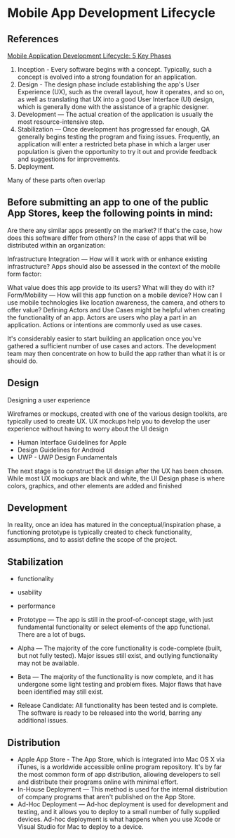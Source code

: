 # Mobile App Development Lifecycle

## References
[Mobile Application Development Lifecycle: 5 Key Phases](https://blog.kms-solutions.asia/mobile-app-development-lifecycle)

1. Inception - Every software begins with a concept. Typically, such a concept is evolved into a strong foundation for an application.
2. Design - The design phase include establishing the app's User Experience (UX), such as the overall layout, how it operates, and so on, as well as translating that UX into a good User Interface (UI) design, which is generally done with the assistance of a graphic designer.
3. Development — The actual creation of the application is usually the most resource-intensive step.
4. Stabilization — Once development has progressed far enough, QA generally begins testing the program and fixing issues. Frequently, an application will enter a restricted beta phase in which a larger user population is given the opportunity to try it out and provide feedback and suggestions for improvements.
5. Deployment.

Many of these parts often overlap

## Before submitting an app to one of the public App Stores, keep the following points in mind:

Are there any similar apps presently on the market? If that's the case, how does this software differ from others?
In the case of apps that will be distributed within an organization:

Infrastructure Integration — How will it work with or enhance existing infrastructure?
Apps should also be assessed in the context of the mobile form factor:

What value does this app provide to its users? What will they do with it?
Form/Mobility — How will this app function on a mobile device? How can I use mobile technologies like location awareness, the camera, and others to offer value?
Defining Actors and Use Cases might be helpful when creating the functionality of an app. Actors are users who play a part in an application. Actions or intentions are commonly used as use cases.

It's considerably easier to start building an application once you've gathered a sufficient number of use cases and actors. The development team may then concentrate on how to build the app rather than what it is or should do.

## Design
Designing a user experience

Wireframes or mockups, created with one of the various design toolkits, are typically used to create UX. UX mockups help you to develop the user experience without having to worry about the UI design
* Human Interface Guidelines for Apple
* Design Guidelines for Android
* UWP - UWP Design Fundamentals

The next stage is to construct the UI design after the UX has been chosen. 
While most UX mockups are black and white, the UI Design phase is where colors, graphics, and other elements are added and finished

## Development
In reality, once an idea has matured in the conceptual/inspiration phase, a functioning prototype is typically created to check functionality, assumptions, and to assist define the scope of the project.

## Stabilization
* functionality
* usability
* performance

* Prototype — The app is still in the proof-of-concept stage, with just fundamental functionality or select elements of the app functional. There are a lot of bugs.
* Alpha — The majority of the core functionality is code-complete (built, but not fully tested). Major issues still exist, and outlying functionality may not be available.
* Beta — The majority of the functionality is now complete, and it has undergone some light testing and problem fixes. Major flaws that have been identified may still exist.
* Release Candidate: All functionality has been tested and is complete. The software is ready to be released into the world, barring any additional issues.

## Distribution

* Apple App Store - The App Store, which is integrated into Mac OS X via iTunes, is a worldwide accessible online program repository. It's by far the most common form of app distribution, allowing developers to sell and distribute their programs online with minimal effort.
* In-House Deployment — This method is used for the internal distribution of company programs that aren't published on the App Store.
* Ad-Hoc Deployment — Ad-hoc deployment is used for development and testing, and it allows you to deploy to a small number of fully supplied devices. Ad-hoc deployment is what happens when you use Xcode or Visual Studio for Mac to deploy to a device.



